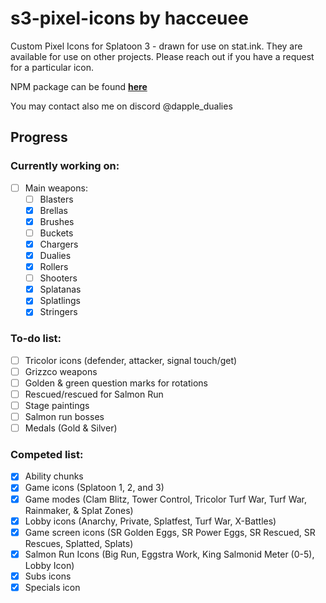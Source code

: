 # s3-pixel-icons by hacceuee
Custom Pixel Icons for Splatoon 3 - drawn for use on stat.ink. They are available for use on other projects. Please reach out if you have a request for a particular icon.

NPM package can be found **[here](https://www.npmjs.com/package/@hacceuee/s3-pixel-icons?activeTab=code)**

You may contact also me on discord @dapple_dualies

## Progress 

### Currently working on:
- [ ] Main weapons: 
  - [ ] Blasters
  - [X] Brellas
  - [X] Brushes
  - [ ] Buckets
  - [X] Chargers
  - [X] Dualies
  - [X] Rollers
  - [ ] Shooters
  - [X] Splatanas
  - [X] Splatlings
  - [X] Stringers 
 
### To-do list:
- [ ] Tricolor icons (defender, attacker, signal touch/get) 
- [ ] Grizzco weapons
- [ ] Golden & green question marks for rotations
- [ ] Rescued/rescued for Salmon Run
- [ ] Stage paintings
- [ ] Salmon run bosses
- [ ] Medals (Gold & Silver)

### Competed list:
- [X] Ability chunks
- [X] Game icons (Splatoon 1, 2, and 3) 
- [X] Game modes (Clam Blitz, Tower Control, Tricolor Turf War, Turf War, Rainmaker, & Splat Zones) 
- [X] Lobby icons (Anarchy, Private, Splatfest, Turf War, X-Battles)
- [X] Game screen icons (SR Golden Eggs, SR Power Eggs, SR Rescued, SR Rescues, Splatted, Splats)
- [X] Salmon Run Icons (Big Run, Eggstra Work, King Salmonid Meter (0-5), Lobby Icon) 
- [X] Subs icons
- [X] Specials icon
